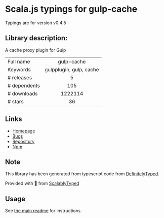 
# Scala.js typings for gulp-cache

Typings are for version v0.4.5

## Library description:
A cache proxy plugin for Gulp

|                    |                 |
| ------------------ | :-------------: |
| Full name          | gulp-cache |
| Keywords           | gulpplugin, gulp, cache |
| # releases         | 5 |
| # dependents       | 105 |
| # downloads        | 1222114 |
| # stars            | 36 |

## Links
- [Homepage](https://github.com/jgable/gulp-cache#readme)
- [Bugs](https://github.com/jgable/gulp-cache/issues)
- [Repository](https://github.com/jgable/gulp-cache)
- [Npm](https://www.npmjs.com/package/gulp-cache)
    


## Note
This library has been generated from typescript code from [DefinitelyTyped](https://definitelytyped.org).

Provided with :purple_heart: from [ScalablyTyped](https://github.com/oyvindberg/ScalablyTyped)

## Usage
See [the main readme](../../readme.md) for instructions.


